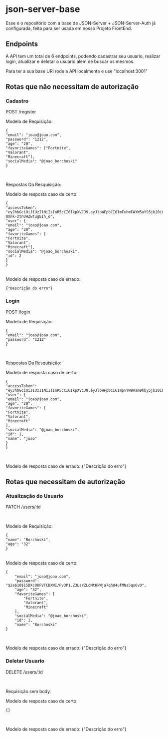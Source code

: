 # json-server-base

Esse é o repositório com a base de JSON-Server + JSON-Server-Auth já configurada, feita para ser usada em nosso Projeto FrontEnd.
<br/>

## Endpoints

A API tem um total de 6 endpoints, podendo cadastrar seu usuario, realizar login, atualizar e deletar o usuario alem de buscar os mesmos.
<br/>

Para ter a sua base URl rode a API localmente e use "localhost:3001"

## Rotas que não necessitam de autorização

### Cadastro

POST /register <br/>

Modelo de Requisição:

```
{
"email": "joao@joao.com",
"password": "1212",
"age": "20",
"favoriteGames": ["Fortnite",
"Valorant",
"Minecraft"],
"socialMedia": "@joao_borchoski"
}
```

<br/>

Respostas Da Resquisição: <br/>

Modelo de resposta caso de certo:

```
{
"accessToken": "eyJhbGciOiJIUzI1NiIsInR5cCI6IkpXVCJ9.eyJlbWFpbCI6ImFubmFAYW5uYS5jb20iLCJpYXQiOjE2NzI3NDk2NDQsImV4cCI6MTY3Mjc1MzI0NCwic3ViIjoiMiJ9.htijfuvCLwWCALTPb3PFm1-QXnk-ztnUHZwtugEIh_o",
"user": {
"email": "joao@joao.com",
"age": "20",
"favoriteGames": [
"Fortnite",
"Valorant",
"Minecraft"],
"socialMedia": "@joao_borchoski",
"id": 2
}
}
```

<br/>
Modelo de resposta caso de errado:

`{"Descrição do erro"}`

### Login

POST /login <br/>

Modelo de Requisição:

```
{
"email": "joao@joao.com",
"password": "1212"
}
```

<br/>

Respostas Da Resquisição:
<br/>

Modelo de resposta caso de certo:

```
{
"accessToken": "eyJhbGciOiJIUzI1NiIsInR5cCI6IkpXVCJ9.eyJlbWFpbCI6ImpvYW9Aam9hby5jb20iLCJpYXQiOjE2NzI3NTA0NzgsImV4cCI6MTY3Mjc1NDA3OCwic3ViIjoiMSJ9.HrlTeC6hF1dWgIIOiIFd8ynUBkxCuyLSmH4HMY5a6Ss",
"user": {
"email": "joao@joao.com",
"age": "20",
"favoriteGames": [
"Fortnite",
"Valorant",
"Minecraft"
],
"socialMedia": "@joao_borchoski",
"id": 1,
"name": "joao"
}
}
```

<br/>

Modelo de resposta caso de errado:
{"Descrição do erro"}

## Rotas que necessitam de autorização

### Atualização do Usuario

PATCH /users/:id

<br/>

Modelo de Requisição:

```
{
"name": "Borchoski",
"age": "32"
}
```

<br/>
Modelo de resposta caso de certo:

```
{
	"email": "joao@joao.com",
	"password": "$2a$10$i5DXc0KFVTCDXWI/Pv3P1.Z3LsYZLdMtHkWja7qhU4ufMNa5qs6vO",
	"age": "32",
	"favoriteGames": [
		"Fortnite",
		"Valorant",
		"Minecraft"
	],
	"socialMedia": "@joao_borchoski",
	"id": 1,
	"name": "Borchoski"
}
```

<br/>

Modelo de resposta caso de errado:
{"Descrição do erro"}

### Deletar Usuario

DELETE /users/:id

<br/>

Requisição sem body.

Modelo de resposta caso de certo:

```
{}
```

<br/>

Modelo de resposta caso de errado:
{"Descrição do erro"}
